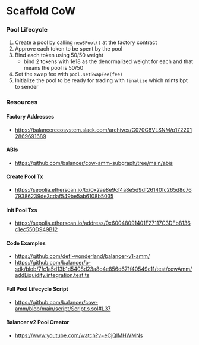 # Scaffold CoW

### Pool Lifecycle

1. Create a pool by calling `newBPool()` at the factory contract
2. Approve each token to be spent by the pool
3. Bind each token using 50/50 weight
   - bind 2 tokens with 1e18 as the denormalized weight for each and that means the pool is 50/50
4. Set the swap fee with `pool.setSwapFee(fee)`
5. Initialize the pool to be ready for trading with `finalize` which mints bpt to sender

### Resources

#### Factory Addresses

- https://balancerecosystem.slack.com/archives/C070C8VLSNM/p1722012869691689

#### ABIs

- https://github.com/balancer/cow-amm-subgraph/tree/main/abis

#### Create Pool Tx

- https://sepolia.etherscan.io/tx/0x2ae8e9cf4a8e5d9df26140fc265d8c7679386239de3cdaf549be5ab6108b5035

#### Init Pool Txs

- https://sepolia.etherscan.io/address/0x60048091401F27117C3DFb8136c1ec550D949B12

#### Code Examples

- https://github.com/defi-wonderland/balancer-v1-amm/
- https://github.com/balancer/b-sdk/blob/7fc1a5d13b1d5408d23a8c4e856d671f40549c11/test/cowAmm/addLiquidity.integration.test.ts

#### Full Pool Lifecycle Script

- https://github.com/balancer/cow-amm/blob/main/script/Script.s.sol#L37

#### Balancer v2 Pool Creator

- https://www.youtube.com/watch?v=eCjQIMHWMNs
